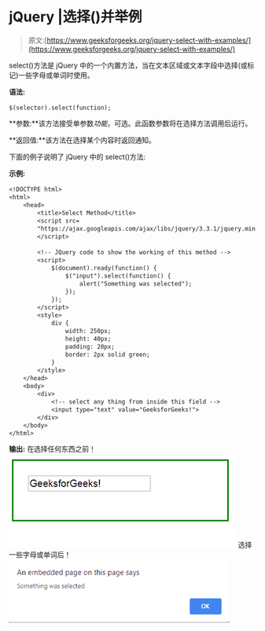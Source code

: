 # jQuery |选择()并举例

> 原文:[https://www.geeksforgeeks.org/jquery-select-with-examples/](https://www.geeksforgeeks.org/jquery-select-with-examples/)

select()方法是 jQuery 中的一个内置方法，当在文本区域或文本字段中选择(或标记)一些字母或单词时使用。

**语法:**

```
$(selector).select(function);
```

**参数:**该方法接受单参数*功能*，可选。此函数参数将在选择方法调用后运行。

**返回值:**该方法在选择某个内容时返回通知。

下面的例子说明了 jQuery 中的 select()方法:

**示例:**

```
<!DOCTYPE html>
<html>
    <head>
        <title>Select Method</title>
        <script src=
        "https://ajax.googleapis.com/ajax/libs/jquery/3.3.1/jquery.min.js">
        </script>

        <!-- JQuery code to show the working of this method -->
        <script>
            $(document).ready(function() {
                $("input").select(function() {
                    alert("Something was selected");
                });
            });
        </script>
        <style>
            div {
                width: 250px;
                height: 40px;
                padding: 20px;
                border: 2px solid green;
            }
        </style>
    </head>
    <body>
        <div>
            <!-- select any thing from inside this field -->
            <input type="text" value="GeeksforGeeks!">
        </div>
    </body>
</html>
```

**输出:**
在选择任何东西之前！
![](img/96d44f02b5793cc2ce25ae05ace1f144.png)
选择一些字母或单词后！
![](img/0f2ae84abe4546a46263917ccea7f31f.png)